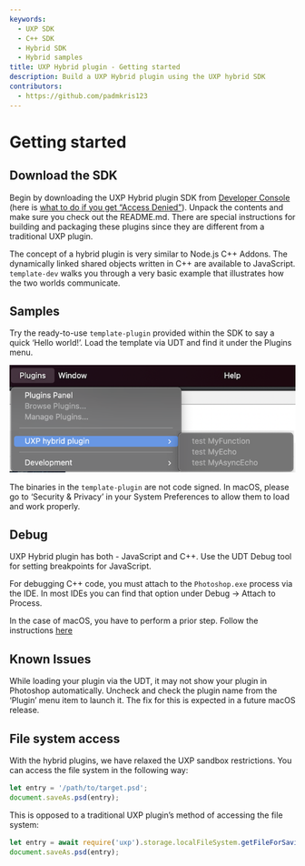 ```yaml
---
keywords:
  - UXP SDK
  - C++ SDK
  - Hybrid SDK
  - Hybrid samples
title: UXP Hybrid plugin - Getting started
description: Build a UXP Hybrid plugin using the UXP hybrid SDK 
contributors:
  - https://github.com/padmkris123
---
```


# Getting started

## Download the SDK

Begin by downloading the UXP Hybrid plugin SDK from [Developer Console](https://developer.adobe.com/console/servicesandapis/ps) (here is [what to do if you get “Access Denied”](https://developer.adobe.com/developer-distribution/creative-cloud/docs/guides/faq/#what-do-i-do-when-i-get-access-denied-upon-login)). Unpack the contents and make sure you check out the README.md. There are special instructions for building and packaging these plugins since they are different from a traditional UXP plugin.

The concept of a hybrid plugin is very similar to Node.js C++ Addons. The dynamically linked shared objects written in C++ are available to JavaScript. `template-dev` walks you through a very basic example that illustrates how the two worlds communicate.

## Samples

Try the ready-to-use `template-plugin` provided within the SDK to say a quick ‘Hello world!’. Load the template via UDT and find it under the Plugins menu. 

![Pluign menu](./plugin-menu.png)

<InlineAlert variant="info" slots="text"/>

The binaries in the `template-plugin` are not code signed. In macOS, please go to ‘Security & Privacy’ in your System Preferences to allow them to load and work properly.

## Debug

UXP Hybrid plugin has both - JavaScript and C++. Use the UDT Debug tool for setting breakpoints for JavaScript.

For debugging C++ code, you must attach to the `Photoshop.exe` process via the IDE. In most IDEs you can find that option under Debug -> Attach to Process.

In the case of macOS, you have to perform a prior step. Follow the instructions [here](https://helpx.adobe.com/ca/photoshop/kb/debug-plugins-in-photoshop-bigsur.html)

## Known Issues

While loading your plugin via the UDT, it may not show your plugin in Photoshop automatically. Uncheck and check the plugin name from the ‘Plugin’ menu item to launch it. The fix for this is expected in a future macOS release.

## File system access

With the hybrid plugins, we have relaxed the UXP sandbox restrictions. You can access the file system in the following way:

```jsx
let entry = '/path/to/target.psd';
document.saveAs.psd(entry);
```

This is opposed to a traditional UXP plugin’s method of accessing the file system:

```jsx
let entry = await require('uxp').storage.localFileSystem.getFileForSaving("target.psd");
document.saveAs.psd(entry);
```
